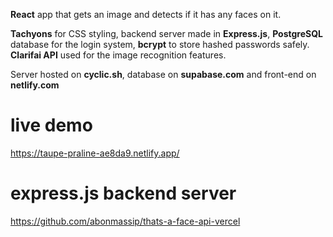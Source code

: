 **React** app that gets an image and detects if it has any faces on it.

**Tachyons** for CSS styling, backend server made in **Express.js**, **PostgreSQL** database for the login system, **bcrypt** to store hashed passwords safely. **Clarifai API** used for the image recognition features.

Server hosted on **cyclic.sh**, database on **supabase.com** and front-end on **netlify.com**


# live demo
https://taupe-praline-ae8da9.netlify.app/

# express.js backend server
https://github.com/abonmassip/thats-a-face-api-vercel
